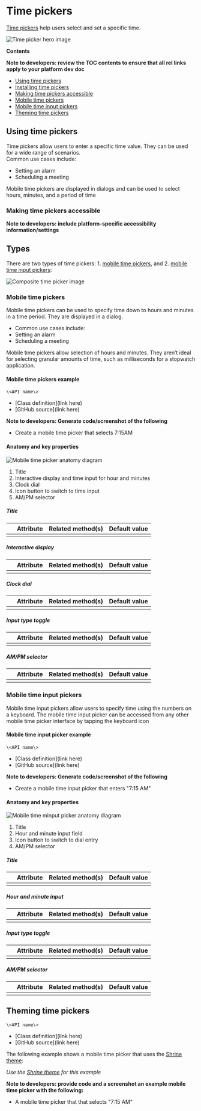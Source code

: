 <!--docs:
title: "Material <component>"
layout: detail
section: components
excerpt: "Time pickers help users select and set a specific time."
iconId: 
path: /catalog/Pickers/
-->

# Time pickers

[Time pickers](https://material.io/components/time-pickers) help users select and set a specific time. 

![Time picker hero image](assets/TimePicker_hero.png)


**Contents**

**Note to developers: review the TOC contents to ensure that all rel links apply to your platform dev doc**

* [Using time pickers](#using-time-pickers)
* [Installing time pickers](#installing-time-pickers)
* [Making time pickers accessible](#making-time-pickers-accessible)
* [Mobile time pickers](#mobile-time-pickers)
* [Mobile time input pickers](#mobile-time-input-pickers)
* [Theming time pickers](#theming-time-pickers)

## Using time pickers

Time pickers allow users to enter a specific time value. They can be used for a wide range of scenarios.  
Common use cases include:
* Setting an alarm
* Scheduling a meeting

Mobile time pickers are displayed in dialogs and can be used to select hours, minutes, and a period of time


### Making time pickers accessible 

**Note to developers: include platform-specific accessibility information/settings**


## Types


There are two types of time pickers: 1\. [mobile time pickers](#mobile-time-pickers), and 2\. [mobile time input pickers](#mobile-time-input-pickers):

![Composite time picker image](assets/TimePicker_types.png)

### Mobile time pickers

Mobile time pickers can be used to specify time down to hours and minutes in a time period. They are displayed in a dialog.  

* Common use cases include: 
* Setting an alarm
* Scheduling a meeting

Mobile time pickers allow selection of hours and minutes. They aren’t ideal for selecting granular amounts of time, such as milliseconds for a stopwatch application.



#### Mobile time pickers example


`\<API name\>`
* [Class definition](link here)
* [GitHub source](link here)

**Note to developers: Generate code/screenshot of the following**
* Create a mobile time picker that selects 7:15AM

#### Anatomy and key properties

![Mobile time picker anatomy diagram](assets/dial_anatomy.png)

1. Title
1. Interactive display and time input for hour and minutes
1. Clock dial
1. Icon button to switch to time input
1. AM/PM selector

##### Title

&nbsp;         | Attribute                | Related method(s)                 | Default value
-------------- | ------------------------ | --------------------------------- | -------------
 | | | 

##### Interactive display

&nbsp;         | Attribute                | Related method(s)                 | Default value
-------------- | ------------------------ | --------------------------------- | -------------
 | | | 


##### Clock dial

&nbsp;         | Attribute                | Related method(s)                 | Default value
-------------- | ------------------------ | --------------------------------- | -------------
 | | | 


##### Input type toggle

&nbsp;         | Attribute                | Related method(s)                 | Default value
-------------- | ------------------------ | --------------------------------- | -------------
 | | | 

##### AM/PM selector

&nbsp;         | Attribute                | Related method(s)                 | Default value
-------------- | ------------------------ | --------------------------------- | -------------
 | | | 

### Mobile time input pickers

Mobile time input pickers allow users to specify time using the numbers on a keyboard. The mobile time input picker can be accessed from any other mobile time picker interface by tapping the keyboard icon

#### Mobile time input picker example


`\<API name\>`
* [Class definition](link here)
* [GitHub source](link here)

**Note to developers: Generate code/screenshot of the following**
* Create a mobile time input picker that enters "7:15 AM"

#### Anatomy and key properties

![Mobile time minput picker anatomy diagram](assets/input_anatomy.png)

1. Title
1. Hour and minute input field
1. Icon button to switch to dial entry
1. AM/PM selector

##### Title

&nbsp;         | Attribute                | Related method(s)                 | Default value
-------------- | ------------------------ | --------------------------------- | -------------
 | | | 

##### Hour and minute input

&nbsp;         | Attribute                | Related method(s)                 | Default value
-------------- | ------------------------ | --------------------------------- | -------------
 | | | 

##### Input type toggle

&nbsp;         | Attribute                | Related method(s)                 | Default value
-------------- | ------------------------ | --------------------------------- | -------------
 | | | 

##### AM/PM selector

&nbsp;         | Attribute                | Related method(s)                 | Default value
-------------- | ------------------------ | --------------------------------- | -------------
 | | | 

## Theming time pickers

`\<API name\>`
* [Class definition](link here)
* [GitHub source](link here)

The following example shows a mobile time picker that uses the [Shrine theme](https://material.io/design/material-studies/shrine.html):

_Use the [Shrine theme](https://material.io/design/material-studies/shrine.html) for this example_

**Note to developers: provide code and a screenshot an example mobile time picker with the following:**

* A mobile time picker that that selects "7:15 AM"

